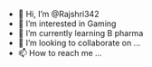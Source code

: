 - 👋 Hi, I’m @Rajshri342
- 👀 I’m interested in Gaming
- 🌱 I’m currently learning B pharma
- 💞️ I’m looking to collaborate on ...
- 📫 How to reach me ...

<!---
Rajshri342/Rajshri342 is a ✨ special ✨ repository because its `README.md` (this file) appears on your GitHub profile.
You can click the Preview link to take a look at your changes.
--->
